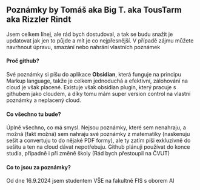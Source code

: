 ## Poznámky by Tomáš aka Big T. aka TousTarm aka Rizzler Rindt
Jsem celkem línej, ale rád bych dostudoval, a tak se budu snažit je updatovat jak jen to půjde a mít je co nejpřesnější. 
V případě zájmu můžete navrhnout úpravu, smazání nebo nahrání vlastních poznámek
#### Proč github?
Své poznámky si píšu do aplikace **Obsidian**, která funguje na principu Markup language, takže je celkem jednoduchá a efektivní, zálohování na cloud je však placené. Existuje však obsidian plugin, který pracuje s githubem jako cloudem, a díky tomu mám super version control na vlastní poznámky a neplacený cloud. 
#### Co všechno tu bude?
Úplně všechno, co má smysl. Nejsou poznámky, které sem nenahraju, a možná (fakt možná) sem nahraju své poznámky z matematiky (naskenuju sešit a convertuju to do nějaké PDF formy), ale ty zatím píši exkluzivně do sešitu a ten na cloud dávat nepotřebuju. Github plánuji používat do konce studia, případně i při změně školy (Rád bych přestoupil na ČVUT)
#### Co to jsou za poznámky?
Od dne 16.9.2024 jsem studentem VŠE na fakultně FIS s oborem AI
